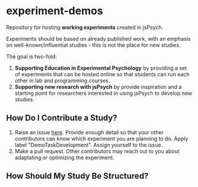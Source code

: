 # experiment-demos

Repository for hosting **working experiments** created in jsPsych. 

Experiments should be based on already published work, with an emphasis on well-known/influential studies - this is not the place for new studies. 

The goal is two-fold:
1. **Supporting Education in Experimental Psychology** by providing a set of experiments that can be hosted online so that students can run each other in lab and programming courses.   
1. **Supporting new research with jsPsych** by provide inspiration and a starting point for researchers interested in using jsPsych to develop new studies. 

## How Do I Contribute a Study?
1. Raise an issue [here](https://github.com/jspsych/experiment-demos/issues). Provide enough detail so that your other contributors can know which experiment you are planning to do. Apply label "DemoTaskDevelopment". Assign yourself to the issue.   
1. Make a pull request. Other contributors may reach out to you about adaptating or optimizing the experiment. 

## How Should My Study Be Structured? 

## 
